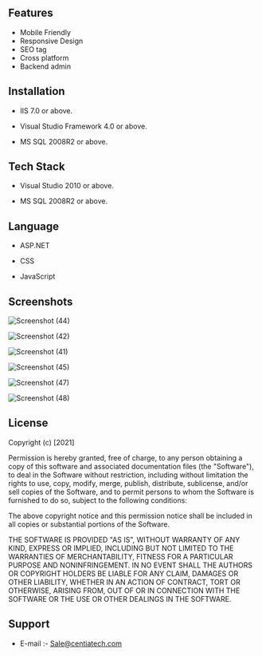 
## Features

- Mobile Friendly 
- Responsive Design
- SEO tag
- Cross platform
- Backend admin



  
## Installation

- IIS 7.0  or above.

- Visual Studio Framework 4.0 or above.

- MS SQL 2008R2 or above.

## Tech Stack

- Visual Studio 2010 or above.

- MS SQL 2008R2 or above.
  
## Language

- ASP.NET

- CSS

- JavaScript

## Screenshots
![Screenshot (44)](https://user-images.githubusercontent.com/92842316/140858910-2943faa1-888a-4f14-b88f-b4945abdf246.png)


 ![Screenshot (42)](https://user-images.githubusercontent.com/92842316/140858886-b140296d-d237-446f-bce5-77ebdc6b65d7.png)

![Screenshot (41)](https://user-images.githubusercontent.com/92842316/140858870-af2ab606-dfd9-4db4-b74e-aa71706e9728.png)

![Screenshot (45)](https://user-images.githubusercontent.com/92842316/140858927-7e706f7b-03da-4706-a989-ef33ff61bf5c.png)

![Screenshot (47)](https://user-images.githubusercontent.com/92842316/140858943-06d14289-4cea-4c48-85cb-f1789c568a74.png)

 ![Screenshot (48)](https://user-images.githubusercontent.com/92842316/140858956-5965068c-b490-4b25-ba12-cfaed32b5c68.png)






## License

Copyright (c) [2021]

Permission is hereby granted, free of charge, to any person obtaining a copy
of this software and associated documentation files (the "Software"), to deal
in the Software without restriction, including without limitation the rights
to use, copy, modify, merge, publish, distribute, sublicense, and/or sell
copies of the Software, and to permit persons to whom the Software is
furnished to do so, subject to the following conditions:

The above copyright notice and this permission notice shall be included in all
copies or substantial portions of the Software.

THE SOFTWARE IS PROVIDED "AS IS", WITHOUT WARRANTY OF ANY KIND, EXPRESS OR
IMPLIED, INCLUDING BUT NOT LIMITED TO THE WARRANTIES OF MERCHANTABILITY,
FITNESS FOR A PARTICULAR PURPOSE AND NONINFRINGEMENT. IN NO EVENT SHALL THE
AUTHORS OR COPYRIGHT HOLDERS BE LIABLE FOR ANY CLAIM, DAMAGES OR OTHER
LIABILITY, WHETHER IN AN ACTION OF CONTRACT, TORT OR OTHERWISE, ARISING FROM,
OUT OF OR IN CONNECTION WITH THE SOFTWARE OR THE USE OR OTHER DEALINGS IN THE
SOFTWARE.

## Support

- E-mail :- Sale@centiatech.com
  
